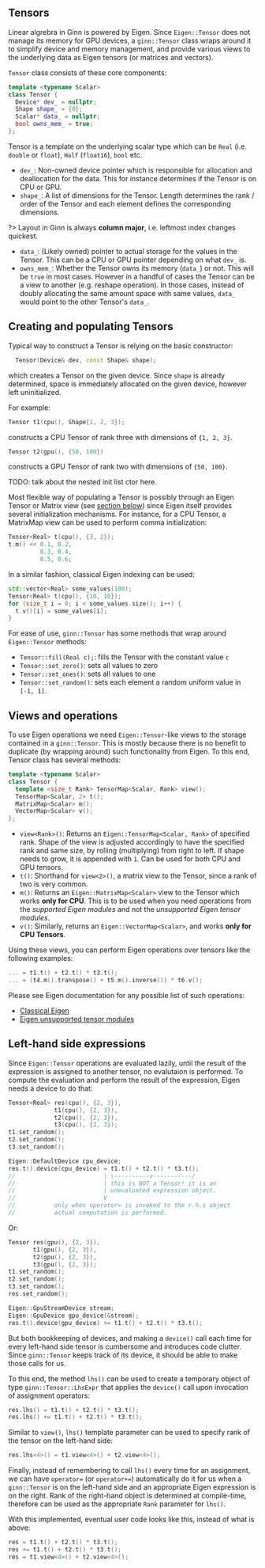 ## Tensors

Linear algrebra in Ginn is powered by Eigen. Since `Eigen::Tensor` does not
manage its memory for GPU devices, a `ginn::Tensor` class wraps around it to
simplify device and memory management, and provide various views to the
underlying data as Eigen tensors (or matrices and vectors).

`Tensor` class consists of these core components:
```cpp
template <typename Scalar>
class Tensor {
  Device* dev_ = nullptr;
  Shape shape_ = {0};
  Scalar* data_ = nullptr;
  bool owns_mem_ = true;
};
```
Tensor is a template on the underlying scalar type which can be `Real` (i.e.
`double` or `float`), `Half` (`float16`), `bool` etc.

- `dev_`: Non-owned device pointer which is responsible for allocation and
deallocation for the data. This for instance determines if the Tensor is on
CPU or GPU.
- `shape_`: A list of dimensions for the Tensor. Length determines the rank /
order of the Tensor and each element defines the corresponding dimensions.

?> Layout in Ginn is always __column major__, i.e. leftmost index changes quickest.

- `data_`: (Likely owned) pointer to actual storage for the values in the
Tensor. This can be a CPU or GPU pointer depending on what `dev_` is.
- `owns_mem_`: Whether the Tensor owns its memory (`data_`) or not. This will be
`true` in most cases. However in a handful of cases the Tensor can be a view
to another (e.g. reshape operation). In those cases, instead
of doubly allocating the same amount space with same values, `data_` would point
to the other Tensor's `data_`.

## Creating and populating Tensors

Typical way to construct a Tensor is relying on the basic constructor:
```cpp
  Tensor(Device& dev, const Shape& shape);
```
which creates a Tensor on the given device. Since `shape` is already determined,
space is immediately allocated on the given device, however left uninitialized.

For example:
```cpp
Tensor t1(cpu(), Shape{1, 2, 3});
```
constructs a CPU Tensor of rank three with dimensions of `{1, 2, 3}`.
```cpp
Tensor t2(gpu(), {50, 100})
```
constructs a GPU Tensor of rank two with dimensions of `{50, 100}`.

TODO: talk about the nested init list ctor here.

Most flexible way of populating a Tensor is possibly through an Eigen
Tensor or Matrix view (see [section below](#Views-and-operations)) since Eigen itself provides
several initialization mechanisms. For instance, for a CPU
Tensor, a MatrixMap view can be used to perform comma initialization:
```cpp
Tensor<Real> t(cpu(), {3, 2});
t.m() << 0.1, 0.2,
         0.3, 0.4,
         0.5, 0.6;
```
In a similar fashion, classical Eigen indexing can be used:
```cpp
std::vector<Real> some_values(100);
Tensor<Real> t(cpu(), {10, 10});
for (size_t i = 0; i < some_values.size(); i++) {
  t.v()[i] = some_values[i];
}
```

For ease of use, `ginn::Tensor` has some methods that wrap around
`Eigen::Tensor` methods:
- `Tensor::fill(Real c);`: fills the Tensor with the constant value `c`
- `Tensor::set_zero()`: sets all values to zero
- `Tensor::set_ones()`: sets all values to one
- `Tensor::set_random()`: sets each element a random uniform value in `[-1, 1]`.

## Views and operations

To use Eigen operations we need `Eigen::Tensor`-like views to the storage
contained in a `ginn::Tensor`. This is mostly because there is no benefit
to duplicate (by wrapping around) such functionality from Eigen.
To this end, Tensor class has several methods:

```cpp
template <typename Scalar>
class Tensor {
  template <size_t Rank> TensorMap<Scalar, Rank> view();
  TensorMap<Scalar, 2> t();
  MatrixMap<Scalar> m();
  VectorMap<Scalar> v();
};
```

- `view<Rank>()`: Returns an `Eigen::TensorMap<Scalar, Rank>` of specified rank. Shape
of the view is adjusted accordingly to have the specified rank and same size,
by rolling (multiplying) from right to left. If shape needs to grow, it is
appended with `1`. Can be used for both CPU and GPU tensors.
- `t()`: Shorthand for `view<2>()`, a matrix view to the Tensor, since a rank of two is very common.
- `m()`: Returns an `Eigen::MatrixMap<Scalar>` view to the Tensor which works __only
for CPU__. This is to be used when you need operations from the _supported
Eigen modules_ and not the _unsupported Eigen tensor modules_.
- `v()`: Similarly, returns an `Eigen::VectorMap<Scalar>`, and works __only for CPU
Tensors__.

Using these views, you can perform Eigen operations over tensors like the following examples:
```cpp
... = t1.t() + t2.t() * t3.t();
... = (t4.m().transpose() + t5.m().inverse()) * t6.v();
```

Please see Eigen documentation for any possible list of such operations:
- [Classical Eigen](http://eigen.tuxfamily.org/dox/)
- [Eigen unsupported tensor modules](https://eigen.tuxfamily.org/dox/unsupported/eigen_tensors.html)

## Left-hand side expressions

Since `Eigen::Tensor` operations are evaluated lazily, until the result of the
expression is assigned to another tensor, no evalutaion is performed.
To compute the evaluation and perform the result of the expression, Eigen
needs a device to do that:
```cpp
Tensor<Real> res(cpu(), {2, 3}),
             t1(cpu(), {2, 3}),
             t2(cpu(), {2, 3}),
             t3(cpu(), {2, 3});
t1.set_random();
t2.set_random();
t3.set_random();

Eigen::DefaultDevice cpu_device;
res.t().device(cpu_device) = t1.t() + t2.t() * t3.t();
//                         | \----------v-----------/
//                         | this is NOT a Tensor! it is an
//                         | unevaluated expression object.
//                         V
//           only when operator= is invoked to the r.h.s object
//           actual computation is performed.
```
Or:
```cpp
Tensor res(gpu(), {2, 3}),
       t1(gpu(), {2, 3}),
       t2(gpu(), {2, 3}),
       t3(gpu(), {2, 3});
t1.set_random();
t2.set_random();
t3.set_random();
res.set_random();

Eigen::GpuStreamDevice stream;
Eigen::GpuDevice gpu_device(&stream);
res.t().device(gpu_device) += t1.t() + t2.t() * t3.t();
```

But both bookkeeping of devices, and making a `device()` call each time for
every left-hand side tensor is cumbersome and introduces code clutter.
Since `ginn::Tensor` keeps track of its device, it should be able to make
those calls for us.

To this end, the method `lhs()` can be used to create a temporary object of
type `ginn::Tensor::LhsExpr` that applies the `device()` call upon invocation
of assignment operators:
```cpp
res.lhs() = t1.t() + t2.t() * t3.t();
res.lhs() += t1.t() + t2.t() * t3.t();
```
Similar to `view()`, `lhs()` template parameter can be used to specify 
rank of the tensor on the left-hand side:
```cpp
res.lhs<4>() = t1.view<4>() + t2.view<4>();
```

Finally, instead of remembering to call `lhs()` every time for an assignment,
we can have `operator=` (or `operator+=`) automatically do it for us when a `ginn::Tensor` is on
the left-hand side and an appropriate Eigen expression is on the right. Rank of
the right-hand object is determined at compile-time, therefore can be used as the
appropriate `Rank` parameter for `lhs()`.

With this implemented, eventual user code
looks like this, instead of what is above:

```cpp
res = t1.t() + t2.t() * t3.t();
res += t1.t() + t2.t() * t3.t();
res = t1.view<4>() + t2.view<4>();
```